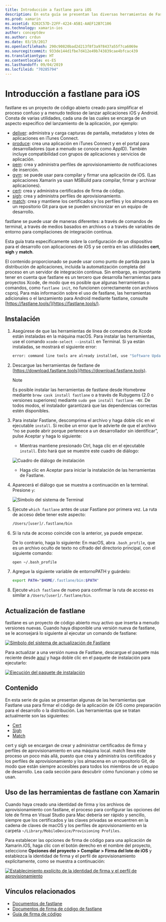 ```yaml
---
title: Introducción a fastlane para iOS
description: En esta guía se presentan las diversas herramientas de Fastlane que se pueden usar para firmar el código de aplicaciones de iOS. Se describe cómo actualizar, instalar y usar las herramientas de fastlane.
ms.prod: xamarin
ms.assetid: 8202C57D-22FF-4224-A5B1-AAEF12B7C106
ms.technology: xamarin-ios
author: conceptdev
ms.author: crdun
ms.date: 03/19/2017
ms.openlocfilehash: 290c90820bad2d213f8f3a978437a55f7ca6069e
ms.sourcegitcommit: 933de144d1fbe7d412e49b743839cae4bfcac439
ms.translationtype: HT
ms.contentlocale: es-ES
ms.lasthandoff: 09/04/2019
ms.locfileid: "70285794"
---
```

# <a name="introduction-to-fastlane-for-ios"></a>Introducción a fastlane para iOS

fastlane es un proyecto de código abierto creado para simplificar el proceso confuso y a menudo tedioso de lanzar aplicaciones iOS y Android. Consta de varias utilidades, cada una de las cuales se encarga de un aspecto específico del lanzamiento de la aplicación, por ejemplo:

- [deliver](https://github.com/fastlane/fastlane/tree/master/deliver#readme): administra y carga capturas de pantalla, metadatos y lotes de aplicaciones en iTunes Connect.
- [produce](https://github.com/fastlane/fastlane/tree/master/produce#readme): crea una aplicación en iTunes Connect y en el portal para desarrolladores (que a menudo se conoce como AppID). También incluye compatibilidad con grupos de aplicaciones y servicios de aplicación.
- [pem](https://github.com/fastlane/fastlane/tree/master/pem#readme): crea y administra perfiles de aprovisionamiento de notificaciones de inserción.
- [gym](https://github.com/fastlane/fastlane/tree/master/gym#readme): se puede usar para compilar y firmar una aplicación de iOS. (Las aplicaciones Xamarin ya usan MSBuild para compilar, firmar y archivar aplicaciones).
- [cert](https://github.com/fastlane/fastlane/tree/master/cert#readme): crea y administra certificados de firma de código. 
- [sigh](https://github.com/fastlane/fastlane/tree/master/sigh#readme): crea y administra perfiles de aprovisionamiento.
- [match](https://github.com/fastlane/fastlane/tree/master/match#readme): crea y mantiene los certificados y los perfiles y los almacena en un repositorio Git para que se pueden sincronizar en un equipo de desarrollo.

fastlane se puede usar de maneras diferentes: a través de comandos de terminal, a través de medios basados en archivos o a través de variables de entorno para compilaciones de integración continua. 

Esta guía trata específicamente sobre la configuración de un dispositivo para el desarrollo con aplicaciones de iOS y se centra en las utilidades **cert**, **sigh** y **match**. 

El contenido proporcionado se puede usar como punto de partida para la distribución de aplicaciones, incluida la automatización completa del proceso en un servidor de integración continua. Sin embargo, es importante tener en cuenta que fastlane es un tercero que desarrolla herramientas para proyectos Xcode, de modo que es posible que algunas herramientas o comandos, como `fastlane init`, no funcionen correctamente con archivos csproj. Para más información sobre el uso de fastlane, las herramientas adicionales o el lanzamiento para Android mediante fastlane, consulte [https://fastlane.tools/](https://fastlane.tools/).

<a name="Installation" />

## <a name="installation"></a>Instalación

1. Asegúrese de que las herramientas de línea de comandos de Xcode están instaladas en la máquina macOS. Para instalar las herramientas, use el comando `xcode-select --install` en Terminal. Si ya están instaladas, se mostrará el siguiente error:

    ```bash
    error: command line tools are already installed, use "Software Update" to install updates
    ```

2. Descargue las herramientas de fastlane de [https://download.fastlane.tools](https://download.fastlane.tools). 

    > [!NOTE]
    > Es posible instalar las herramientas de fastlane desde Homebrew mediante `brew cask install fastlane` o a través de Rubygems (2.0 o versiones superiores) mediante `sudo gem install fastlane –NV`. De todos modos, el instalador garantizará que las dependencias correctas estén disponibles. 

3. Para instalar Fastlane, descomprima el archivo y haga doble clic en el ejecutable `install`. Si recibe un error que le advierte de que el archivo “no se puede abrir porque pertenece a un desarrollador sin identificar”, pulse Aceptar y haga lo siguiente:
    - Mientras mantiene presionado Ctrl, haga clic en el ejecutable `install`. Esto hará que se muestre este cuadro de diálogo:

     ![](images/fastlane-image12.png "Cuadro de diálogo de instalación")

    - Haga clic en Aceptar para iniciar la instalación de las herramientas de Fastlane.

4. Aparecerá el diálogo que se muestra a continuación en la terminal. Presione `y`:

   ![](images/fastlane-image13.png "Símbolo del sistema de Terminal")

5. Ejecute `which fastlane` antes de usar Fastlane por primera vez. La ruta de acceso debe tener este aspecto: 

    ```bash
    /Users/[user]/.fastlane/bin
    ```

6. Si la ruta de acceso coincide con la anterior, ya puede empezar.

     De lo contrario, haga lo siguiente:  En macOS, abra `.bash_profile`, que es un archivo oculto de texto no cifrado del directorio principal, con el siguiente comando:

    ```bash
    open ~/.bash_profile
    ```

7. Agregue la siguiente variable de entornoPATH y guárdelo: 

    ```bash
    export PATH="$HOME/.fastlane/bin:$PATH"
    ```

8. Ejecute `which fastlane` de nuevo para confirmar la ruta de acceso es similar a `/Users/[user]/.fastlane/bin`.


## <a name="updating-fastlane"></a>Actualización de fastlane

fastlane es un proyecto de código abierto muy activo que inserta a menudo versiones nuevas. Cuando haya disponible una versión nueva de fastlane, se le aconsejará lo siguiente al ejecutar un comando de fastlane:

[![](images/fastlane-image0.png "Símbolo del sistema de actualización de Fastlane")](images/fastlane-image0.png#lightbox)


Para actualizar a una versión nueva de Fastlane, descargue el paquete más reciente desde [aquí](https://download.fastlane.tools) y haga doble clic en el paquete de instalación para ejecutarlo:

[![](images/fastlane-image0a.png "Ejecución del paquete de instalación")](images/fastlane-image0a.png#lightbox)


## <a name="contents"></a>Contenido

En esta serie de guías se presentan algunas de las herramientas que Fastlane usa para firmar el código de la aplicación de iOS como preparación para el desarrollo o la distribución. Las herramientas que se tratan actualmente son las siguientes:

- [Cert](~/ios/deploy-test/provisioning/fastlane/cert.md)
- [Sigh](~/ios/deploy-test/provisioning/fastlane/sigh.md)
- [Match](~/ios/deploy-test/provisioning/fastlane/match.md)

cert y sigh se encargan de crear y administrar certificados de firma y perfiles de aprovisionamiento en una máquina local. match lleva este proceso un poco más allá, puesto que crea y administra los certificados y los perfiles de aprovisionamiento y los almacena en un repositorio Git, de modo que están siempre accesibles para todos los miembros de un equipo de desarrollo. Lea cada sección para descubrir cómo funcionan y cómo se usan.

## <a name="using-fastlane-tools-with-xamarin"></a>Uso de las herramientas de fastlane con Xamarin

Cuando haya creado una identidad de firma y los archivos de aprovisionamiento con fastlane, el proceso para configurar las opciones del lote de firma en Visual Studio para Mac debería ser rápido y sencillo, siempre que los certificados y las claves privadas se encuentren en la cadena de claves de macOS y los perfiles de aprovisionamiento en la carpeta `~/Library/MobileDevice/Provisioning Profiles`.

Para establecer las opciones de firma de código para una aplicación de Xamarin.iOS, haga clic con el botón derecho en el nombre del proyecto, seleccione **Opciones del proyecto > Compilar > Firma del lote de iOS** y establezca la identidad de firma y el perfil de aprovisionamiento explícitamente, como se muestra a continuación:

[![](images/fastlane-image11.png "Establecimiento explícito de la identidad de firma y el perfil de aprovisionamiento")](images/fastlane-image11.png#lightbox)

## <a name="related-links"></a>Vínculos relacionados

- [Documentos de fastlane](https://fastlane.tools/)
- [Documentos de firma de código de fastlane](https://docs.fastlane.tools/codesigning/getting-started/)
- [Guía de firma de código](https://codesigning.guide/)
